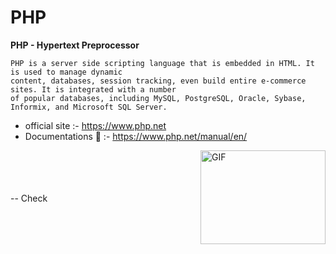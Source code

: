 # PHP
**PHP - Hypertext Preprocessor**
```
PHP is a server side scripting language that is embedded in HTML. It is used to manage dynamic 
content, databases, session tracking, even build entire e-commerce sites. It is integrated with a number 
of popular databases, including MySQL, PostgreSQL, Oracle, Sybase, Informix, and Microsoft SQL Server.
```
- official site :- https://www.php.net
- Documentations 🦖 :- https://www.php.net/manual/en/
<img align="right" alt="GIF" width="200" height= "150" src="https://media.giphy.com/media/B5BP3OYgVN5ss/giphy.gif" />

<br/>

<br/>

<br/>

<br/>
-- Check

